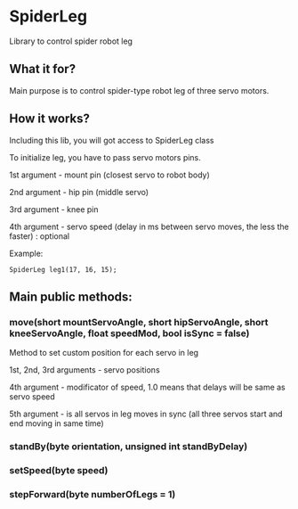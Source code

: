 # SpiderLeg
Library to control spider robot leg


## What it for?
Main purpose is to control spider-type robot leg of three servo motors.


## How it works?
Including this lib, you will got access to SpiderLeg class


To initialize leg, you have to pass servo motors pins.

1st argument - mount pin (closest servo to robot body)

2nd argument - hip pin (middle servo)

3rd argument - knee pin

4th argument - servo speed (delay in ms between servo moves, the less the faster) : optional

Example:
```
SpiderLeg leg1(17, 16, 15);
```


## Main public methods:

### move(short mountServoAngle, short hipServoAngle, short kneeServoAngle, float speedMod, bool isSync = false)
Method to set custom position for each servo in leg

1st, 2nd, 3rd arguments - servo positions

4th argument - modificator of speed, 1.0 means that delays will be same as servo speed

5th argument - is all servos in leg moves in sync (all three servos start and end moving in same time)

### standBy(byte orientation, unsigned int standByDelay)

### setSpeed(byte speed)

### stepForward(byte numberOfLegs = 1)